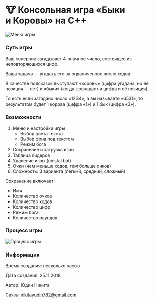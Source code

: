# 🐮 Консольная игра «Быки и Коровы» на C++

![Меню игры](https://user-images.githubusercontent.com/36636599/145896463-b718bf38-4d6e-4b28-8567-ca06849c18a3.png)

### Суть игры
Ваш соперник загадывает 4-значное число, состоящее из неповторяющихся цифр. 

Ваша задача — угадать его за ограниченное число ходов. 

В качестве подсказок выступают «коровы» (цифра угадана, но её позиция — нет) и «быки» (когда совпадает и цифра и её позиция). 

То есть если загадано число «1234», а вы называете «6531», то результатом будет 1 корова (цифра «1») и 1 бык (цифра «3»).

### Возможности

1. Меню и настройки игры
   - Выбор цвета текста
   - Выбор фона под текстом
   - Режим бога
3. Сохранение и загрузка игры
4. Таблица лидеров
5. Удаление игры (unistal.bat)
6. Очки (чем меньше ходов, тем больше очков)
7. Сложность: 3 варианта (легкий, средний, сложный)

Сохранение включает:
- Имя
- Количество очков
- Количество ходов
- Количество цифр
- Режим бога
- Количество раундов

### Процесс игры

![Процесс игры](https://user-images.githubusercontent.com/36636599/145897681-4109803e-a033-4c91-a621-9e3e2d534434.png)


### Информация

Время создания: несколько часов

Дата создания: 25.11.2018

Автор: Юдин Никита

Связь: nikitayudin782@gmail.com

